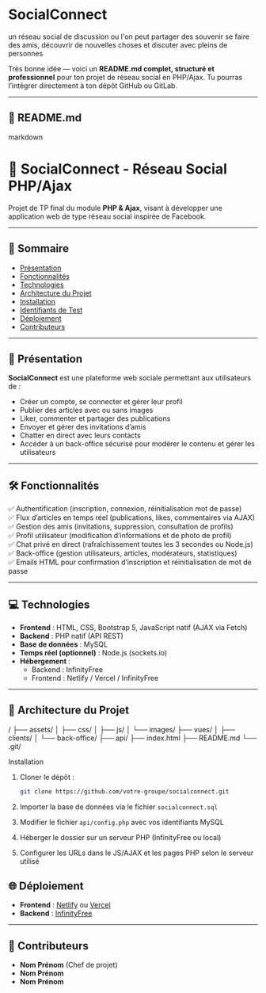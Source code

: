 # SocialConnect
un réseau social de discussion ou l'on peut partager des souvenir se faire des amis, découvrir de nouvelles choses et discuter avec pleins de personnes

Très bonne idée — voici un **README.md complet, structuré et professionnel** pour ton projet de réseau social en PHP/Ajax. Tu pourras l’intégrer directement à ton dépôt GitHub ou GitLab.

---

## 📄 README.md

markdown
# 📱 SocialConnect - Réseau Social PHP/Ajax

Projet de TP final du module **PHP & Ajax**, visant à développer une application web de type réseau social inspirée de Facebook.

---

## 📌 Sommaire

- [Présentation](#présentation)
- [Fonctionnalités](#fonctionnalités)
- [Technologies](#technologies)
- [Architecture du Projet](#architecture-du-projet)
- [Installation](#installation)
- [Identifiants de Test](#identifiants-de-test)
- [Déploiement](#déploiement)
- [Contributeurs](#contributeurs)

---

## 📖 Présentation

**SocialConnect** est une plateforme web sociale permettant aux utilisateurs de :
- Créer un compte, se connecter et gérer leur profil
- Publier des articles avec ou sans images
- Liker, commenter et partager des publications
- Envoyer et gérer des invitations d’amis
- Chatter en direct avec leurs contacts
- Accéder à un back-office sécurisé pour modérer le contenu et gérer les utilisateurs

---

## 🛠️ Fonctionnalités

✅ Authentification (inscription, connexion, réinitialisation mot de passe)  
✅ Flux d’articles en temps réel (publications, likes, commentaires via AJAX)  
✅ Gestion des amis (invitations, suppression, consultation de profils)  
✅ Profil utilisateur (modification d’informations et de photo de profil)  
✅ Chat privé en direct (rafraîchissement toutes les 3 secondes ou Node.js)  
✅ Back-office (gestion utilisateurs, articles, modérateurs, statistiques)  
✅ Emails HTML pour confirmation d’inscription et réinitialisation de mot de passe  

---

## 💻 Technologies

- **Frontend** : HTML, CSS, Bootstrap 5, JavaScript natif (AJAX via Fetch)
- **Backend** : PHP natif (API REST)
- **Base de données** : MySQL
- **Temps réel (optionnel)** : Node.js (sockets.io)
- **Hébergement** :
  - Backend : InfinityFree
  - Frontend : Netlify / Vercel / InfinityFree

---

## 📁 Architecture du Projet


/
├── assets/
│   ├── css/
│   ├── js/
│   └── images/
├── vues/
│   ├── clients/
│   └── back-office/
├── api/
├── index.html
├── README.md
└── .git/


 Installation

1. Cloner le dépôt :
   ```bash
   git clone https://github.com/votre-groupe/socialconnect.git


2. Importer la base de données via le fichier `socialconnect.sql`

3. Modifier le fichier `api/config.php` avec vos identifiants MySQL

4. Héberger le dossier sur un serveur PHP (InfinityFree ou local)

5. Configurer les URLs dans le JS/AJAX et les pages PHP selon le serveur utilisé

## 🌐 Déploiement

* **Frontend** : [Netlify](https://www.netlify.com) ou [Vercel](https://vercel.com)
* **Backend** : [InfinityFree](https://infinityfree.net)

---

## 👥 Contributeurs

* **Nom Prénom** (Chef de projet)
* **Nom Prénom**
* **Nom Prénom**

```
